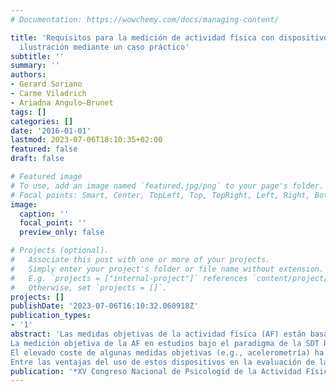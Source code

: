 ```yaml
---
# Documentation: https://wowchemy.com/docs/managing-content/

title: 'Requisitos para la medición de actividad física con dispositivos portátiles:
  ilustración mediante un caso práctico'
subtitle: ''
summary: ''
authors:
- Gerard Soriano
- Carme Viladrich
- Ariadna Angulo—Brunet
tags: []
categories: []
date: '2016-01-01'
lastmod: 2023-07-06T18:10:35+02:00
featured: false
draft: false

# Featured image
# To use, add an image named `featured.jpg/png` to your page's folder.
# Focal points: Smart, Center, TopLeft, Top, TopRight, Left, Right, BottomLeft, Bottom, BottomRight.
image:
  caption: ''
  focal_point: ''
  preview_only: false

# Projects (optional).
#   Associate this post with one or more of your projects.
#   Simply enter your project's folder or file name without extension.
#   E.g. `projects = ["internal-project"]` references `content/project/deep-learning/index.md`.
#   Otherwise, set `projects = []`.
projects: []
publishDate: '2023-07-06T16:10:32.060918Z'
publication_types:
- '1'
abstract: 'Las medidas objetivas de la actividad física (AF) están basadas en la cuantificación de la AF a partir de variables fisiológicas o de la observación de la conducta. Éstas incluyen: monitorización de la frecuencia cardíaca, acelerometría, podometría y observación. La elección por una u otra medida depende del tipo de información a obtener (e.g., intensidad, duración, tipo de actividad), el tamaño de la muestra o la edad de los sujetos.
La medición objetiva de la AF en estudios bajo el paradigma de la SDT ha permitido complementar y contrastar los resultados obtenidos tradicionalmente mediante técnicas subjetivas (e.g., autoinformes). Por un lado, apoyando la asociación positiva entre las formas de motivación autónoma y la realización de AF, y por el otro, señalando diferencias en la relación entre motivación controlada y AF evaluada con acelerómetros: mientras que las medidas auto-informadas mostraban una asociación negativa, los resultados mediante acelerómetros no han mostrado asociación.
El elevado coste de algunas medidas objetivas (e.g., acelerometría) ha podido suponer un inconveniente para la incorporación de éstas a la evaluación de la AF. La implantación de los dispositivos móviles de nueva generación en nuestra sociedad ha facilitado el acceso a este tipo de medidas. No obstante, por su novedad, existen todavía muchos aspectos a tener en cuenta a la hora de decidir evaluar la AF por medio de esta tecnología. Por ello, el objetivo de nuestro trabajo es señalar las ventajas e inconvenientes del uso de dispositivos portátiles como medida objetiva para la evaluación de la AF.
Entre las ventajas del uso de estos dispositivos en la evaluación de la AF encontramos: la posibilidad de medición, promoción e intervención sobre la AF, la posibilidad de extender los registros a población general, y la obtención de datos pasivos. Entre los inconvenientes encontramos: la necesidad de usar autoregistros de actividad o observación como medida complementaria para identificar tipos de actividades, la interpretabilidad de los datos, y aspectos éticos como informar de Kcal. en poblaciones vulnerables (i.e., adolescentes).'
publication: '*XV Congreso Nacional de Psicologíd de la Actividad Física y del Deporte*'
---
```

